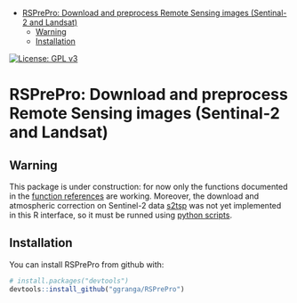 
-   [RSPrePro: Download and preprocess Remote Sensing images (Sentinal-2 and Landsat)](#rsprepro-download-and-preprocess-remote-sensing-images-sentinal-2-and-landsat)
    -   [Warning](#warning)
    -   [Installation](#installation)

<!-- README.md is generated from README.Rmd. Please edit that file -->
[![License: GPL v3](https://img.shields.io/badge/License-GPL%20v3-blue.svg)](http://www.gnu.org/licenses/gpl-3.0)

RSPrePro: Download and preprocess Remote Sensing images (Sentinal-2 and Landsat)
================================================================================

Warning
-------

This package is under construction: for now only the functions documented in the [function references](http://ggranga.github.io/RSPrePro/reference) are working. Moreover, the download and atmospheric correction on Sentinel-2 data [s2tsp](http://github.com/ggranga/s2tsp) was not yet implemented in this R interface, so it must be runned using [python scripts](http://github.com/ggranga/s2tsp).

Installation
------------

You can install RSPrePro from github with:

``` r
# install.packages("devtools")
devtools::install_github("ggranga/RSPrePro")
```
